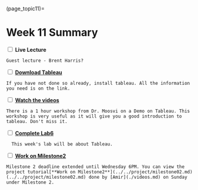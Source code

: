(page_topic11)=

Week 11 Summary
=======================
<label><input type="checkbox" id="week10_task1" class="box"> **Live Lecture**</input></label>

```{tip}
Guest lecture - Brent Harris?  
```



<label><input type="checkbox" id="week10_task2" class="box"> [**Download Tableau**](./TableauLicense.md) </input></label>

```{tip}
If you have not done so already, install tableau. All the information you need is on the link.  
```



<label><input type="checkbox" id="week10_task3" class="box"> [**Watch the videos**](./videos.md) </input></label>

```{tip}
There is a 1 hour workshop from Dr. Moosvi on a Demo on Tableau. This workshop is very useful as it will give you a good introduction to tableau. Don't miss it.   
```



<label><input type="checkbox" id="week10_task4" class="box"> [**Complete Lab6**](https://canvas.ubc.ca/courses/64282/assignments/791128) </input></label>

```{tip}
  This week's lab will be about Tableau.
```



<label><input type="checkbox" id="week10_task5" class="box"> [**Work on Milestone2**](../../project/milestone02.md)</input></label>

```{tip}
Milestone 2 deadline extended until Wednesday 6PM. You can view the project tutorial[**Work on Milestone2**](../../project/milestone02.md)(../../project/milestone02.md) done by [Amir](./videos.md) on Sunday under Milestone 2.
```
